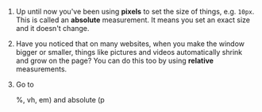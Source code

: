 1. Up until now you've been using **pixels** to set the size of things, e.g. `10px`. This is called an **absolute** measurement. It means you set an exact size and it doesn't change.
2. Have you noticed that on many websites, when you make the window bigger or smaller, things like pictures and videos automatically shrink and grow on the page? You can do this too by using **relative** measurements.
3. Go to

 
  
    %, vh, em) and absolute (p
 
